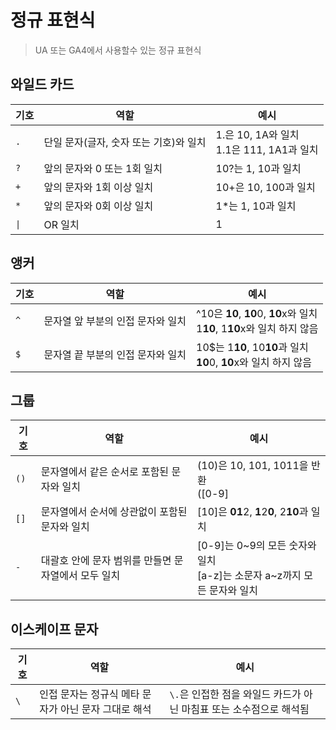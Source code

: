 # 정규 표현식
> UA 또는 GA4에서 사용할수 있는 정규 표현식

## 와일드 카드
|기호|역할|예시|
|--|--|--|
|`.`|단일 문자(글자, 숫자 또는 기호)와 일치|1.은 10, 1A와 일치<br>1.1은 111, 1A1과 일치|
|`?`|앞의 문자와 0 또는 1회 일치|10?는 1, 10과 일치|
|`+`|앞의 문자와 1회 이상 일치|10+은 10, 100과 일치|
|`*`|앞의 문자와 0회 이상 일치|1*는 1, 10과 일치|
|`\|`|OR 일치|1|10은 1,10과 일치|

## 앵커
|기호|역할|예시|
|--|--|--|
|`^`|문자열 앞 부분의 인접 문자와 일치|^10은 **10**, **10**0, **10**x와 일치<br>1**10**, 1**10**x와 일치 하지 않음|
|`$`|문자열 끝 부분의 인접 문자와 일치|10$는 1**10**, 10**10**과 일치<br>**10**0, **10**x와 일치 하지 않음|

## 그룹
|기호|역할|예시|
|--|--|--|
|`()`|문자열에서 같은 순서로 포함된 문자와 일치|(10)은 10, 101, 1011을 반환<br>([0-9]|[a-z])는 모든 숫자 또는 소문자를 반환|
|`[]`|문자열에서 순서에 상관없이 포함된 문자와 일치|[10]은 **01**2, **1**2**0**, 2**10**과 일치|
|`-`|대괄호 안에 문자 범위를 만들면 문자열에서 모두 일치|[0-9]는 0~9의 모든 숫자와 일치<br>[a-z]는 소문자 a~z까지 모든 문자와 일치|

## 이스케이프 문자
|기호|역할|예시|
|--|--|--|
|`\`|인접 문자는 정규식 메타 문자가 아닌 문자 그대로 해석|`\.`은 인접한 점을 와일드 카드가 아닌 마침표 또는 소수점으로 해석됨|